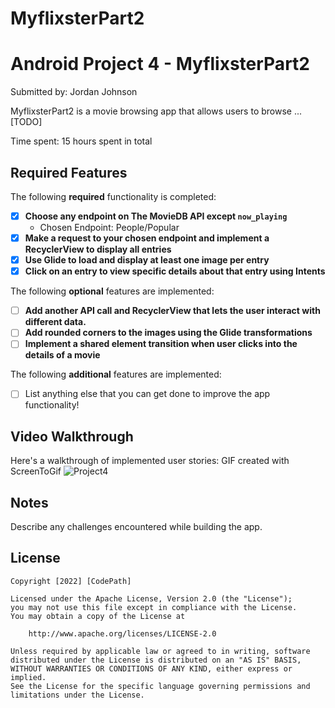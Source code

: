 # MyflixsterPart2
# Android Project 4 - MyflixsterPart2

Submitted by: Jordan Johnson

MyflixsterPart2 is a movie browsing app that allows users to browse ... [TODO] 

Time spent: 15 hours spent in total

## Required Features

The following **required** functionality is completed:

- [X] **Choose any endpoint on The MovieDB API except `now_playing`**
  - Chosen Endpoint: People/Popular
- [X] **Make a request to your chosen endpoint and implement a RecyclerView to display all entries**
- [X] **Use Glide to load and display at least one image per entry**
- [X] **Click on an entry to view specific details about that entry using Intents**

The following **optional** features are implemented:

- [ ] **Add another API call and RecyclerView that lets the user interact with different data.** 
- [ ] **Add rounded corners to the images using the Glide transformations**
- [ ] **Implement a shared element transition when user clicks into the details of a movie**

The following **additional** features are implemented:

- [ ] List anything else that you can get done to improve the app functionality!

## Video Walkthrough

Here's a walkthrough of implemented user stories:
GIF created with ScreenToGif
![Project4](https://user-images.githubusercontent.com/111920942/196810713-b528d4da-a3cc-436e-b397-8e130d7c9f3f.gif)


## Notes

Describe any challenges encountered while building the app.

## License

    Copyright [2022] [CodePath]

    Licensed under the Apache License, Version 2.0 (the "License");
    you may not use this file except in compliance with the License.
    You may obtain a copy of the License at

        http://www.apache.org/licenses/LICENSE-2.0

    Unless required by applicable law or agreed to in writing, software
    distributed under the License is distributed on an "AS IS" BASIS,
    WITHOUT WARRANTIES OR CONDITIONS OF ANY KIND, either express or implied.
    See the License for the specific language governing permissions and
    limitations under the License.
